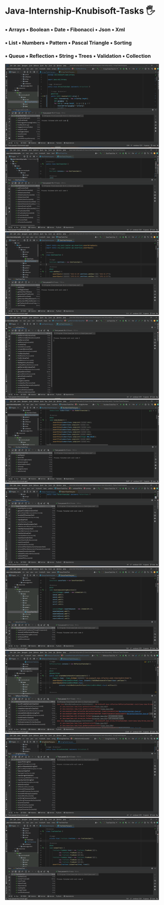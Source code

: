 <h1 align>Java-Internship-Knubisoft-Tasks 🖐</h1>
<h3>▪️ Arrays ▪️ Boolean ▪️ Date ▪️ Fibonacci ▪️ Json ▪️ Xml</h3>
<h3>▪️ List ▪️ Numbers ▪️ Pattern ▪️ Pascal Triangle ▪️ Sorting</h3>
<h3>▪️ Queue ▪️ Reflection ▪️ String ▪️ Trees ▪️ Validation ▪️ Collection</h3>
<img src="README images/01_Arrays.png" alt="Logo">
<img src="README images/02_Bool.png" alt="Logo">
<img src="README images/03_Date.png" alt="Logo">
<img src="README images/04_List.png" alt="Logo">
<img src="README images/05_Number.png" alt="Logo">
<img src="README images/06_Pattern.png" alt="Logo">
<img src="README images/07_Queue.png" alt="Logo">
<img src="README images/08_Reflection.png" alt="Logo">
<img src="README images/09_String.png" alt="Logo">
<img src="README images/10_Tree.png" alt="Logo">
